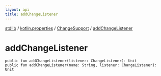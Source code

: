 ```yaml
---
layout: api
title: addChangeListener
---
```

[stdlib](../../index.md) / [kotlin.properties](../index.md) / [ChangeSupport](index.md) / [addChangeListener](addChangeListener.md)

# addChangeListener

```
public fun addChangeListener(listener: ChangeListener): Unit
public fun addChangeListener(name: String, listener: ChangeListener): Unit
```
